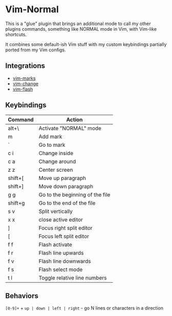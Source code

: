 # Vim-Normal

This is a "glue" plugin that brings an additional mode to call my other plugins commands, something like NORMAL mode in Vim, with Vim-like shortcuts.

It combines some default-ish Vim stuff with my custom keybindings partially ported from my Vim configs.

## Integrations

- [vim-marks](https://github.com/pmburov/vim-marks)
- [vim-change](https://github.com/pmburov/vim-change)
- [vim-flash](https://github.com/pmburov/vim-flash)

## Keybindings

| Command | Action                          |
| ------- | ------------------------------- |
| alt+\   | Activate "NORMAL" mode          |
| m       | Add mark                        |
| `       | Go to mark                      |
| c i     | Change inside                   |
| c a     | Change around                   |
| z z     | Center screen                   |
| shift+[ | Move up paragraph               |
| shift+] | Move down paragraph             |
| g g     | Go to the beginning of the file |
| shift+g | Go to the end of the file       |
| s v     | Split vertically                |
| x x     | close active editor             |
| ]       | Focus right split editor        |
| [       | Focus left split editor         |
| f f     | Flash activate                  |
| f r     | Flash line upwards              |
| f v     | Flash line downwards            |
| f s     | Flash select mode               |
| t l     | Toggle relative line numbers    |

## Behaviors

`[0-9]+` + `up | down | left | right` - go N lines or characters in a direction




